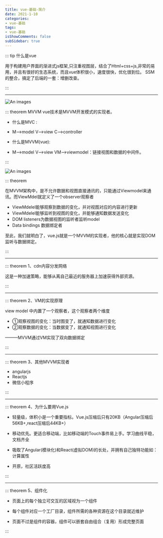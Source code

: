 ```yaml
---
title: vue-基础-简介
date: 2021-1-10
categories:
- vue-基础
tags:
- vue-基础
isShowComments: false
subSidebar: true
---
```


::: tip 什么是vue

用于构建用户界面的渐进式js框架,只注重视图层，结合了Html+css+js,非常的易用，并且有很好的生态系统，而且vue体积很小，速度很快，优化很到位。     SSM的整合，搞定了后端的一套：增删改查。

:::

---

![An images](/images/81.png) 

:::  theorem  MVVM  vue技术是MVVM开发模式的实现者。

- 什么是MVC :

- M——>model       V——>view       C——>controller

- 什么是MVVM(vue):

- M——>model       V——>view    VM——>viewmodel：链接视图和数据的中间件。

:::

![An images](/images/82.png) 

:::  theorem

在MVVM架构中，是不允许数据和视图直接通讯的，只能通过Viewmodel来通讯。而ViewMdel就定义了一个observer观察者

- ViewMdelel能够观察到数据的变化，并对视图对应的内容进行更新
- ViewMdelel能够监听到视图的变化，并能够通知数据发送变化
- DOM listeners为数据视图的监听者监听model
- Data bindings 数据绑定者

至此，我们就明白了，vue.js就是一个MVVM的实现者，他的核心就是实现DOM监听与数据绑定。

:::

---

::: theorem 1、cdn内容分发网络

这是一种加速策略，能够从离自己最近的服务器上加速获得外部资源。

:::

---

::: theorem 2、VM的实现原理

view model 中内置了一个观察者，这个观察者两个维度

- ①观察视图的变化：当时图变了，就通知数据进行变化
- ②观察数据的变化：当数据变了，就通知视图进行变化

———MVVM通过VM实现了双向数据绑定

:::

---

::: theorem 3、其他MVVM实现者

- angularjs
- Reactjs
- 微信小程序

:::

---

::: theorem 4、为什么要用Vue.js

- 轻量级，体积小是一个重要指标。Vue.js压缩后只有20KB（Angular压缩后56KB+,react压缩后44KB+）

- 移动优先。更适合移动端，比如移动端的Touch事件易上手。学习曲线平稳，文档齐全

- 吸取了Angular(模块化)和React(虚拟DOM)的长处，并拥有自己独特功能如：计算属性

- 开原，社区活跃度高

:::

---

::: theorem  5、组件化

- 页面上的每个独立可交互的区域视为一个组件

- 每个组件对应一个工厂目录，组件所需的各种资源在这个目录就近维护

- 页面不过是组件的容器，组件可以嵌套自由组合（复用）形成完整页面

:::

